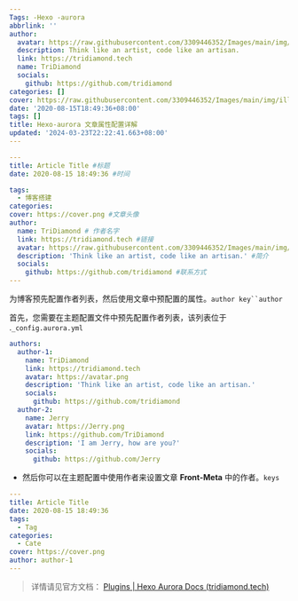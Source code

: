 ```yaml
---
Tags: -Hexo -aurora
abbrlink: ''
author:
  avatar: https://raw.githubusercontent.com/3309446352/Images/main/img/pr.png
  description: Think like an artist, code like an artisan.
  link: https://tridiamond.tech
  name: TriDiamond
  socials:
    github: https://github.com/tridiamond
categories: []
cover: https://raw.githubusercontent.com/3309446352/Images/main/img/illust_63502560_20210626_204746.jpg
date: '2020-08-15T18:49:36+08:00'
tags: []
title: Hexo-aurora 文章属性配置详解
updated: '2024-03-23T22:22:41.663+08:00'
---
```

```yaml
---
title: Article Title #标题
date: 2020-08-15 18:49:36 #时间

tags:
  - 博客搭建
categories:
cover: https://cover.png #文章头像
author:
  name: TriDiamond # 作者名字
  link: https://tridiamond.tech #链接
  avatar: https://raw.githubusercontent.com/3309446352/Images/main/img/Snipaste_2024-02-04_23-53-27.png #作者头像
  description: 'Think like an artist, code like an artisan.' #简介
  socials:
    github: https://github.com/tridiamond #联系方式
---
```

为博客预先配置作者列表，然后使用文章中预配置的属性。`author key``author`

首先，您需要在主题配置文件中预先配置作者列表，该列表位于 .`_config.aurora.yml`

```yaml
authors:
  author-1:
    name: TriDiamond
    link: https://tridiamond.tech
    avatar: https://avatar.png
    description: 'Think like an artist, code like an artisan.'
    socials:
      github: https://github.com/tridiamond
  author-2:
    name: Jerry
    avatar: https://Jerry.png
    link: https://github.com/TriDiamond
    description: 'I am Jerry, how are you?'
    socials:
      github: https://github.com/Jerry
```

- 然后你可以在主题配置中使用作者来设置文章 **Front-Meta** 中的作者。`keys`

```yaml
---
title: Article Title
date: 2020-08-15 18:49:36
tags:
  - Tag
categories:
  - Cate
cover: https://cover.png
author: author-1
---
```

> 详情请见官方文档： [Plugins | Hexo Aurora Docs (tridiamond.tech)](https://aurora.tridiamond.tech/en/configs/plugins.html)

